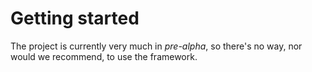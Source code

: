 # Getting started

The project is currently very much in *pre-alpha*, so there's no way, nor would we recommend, to use the framework.
